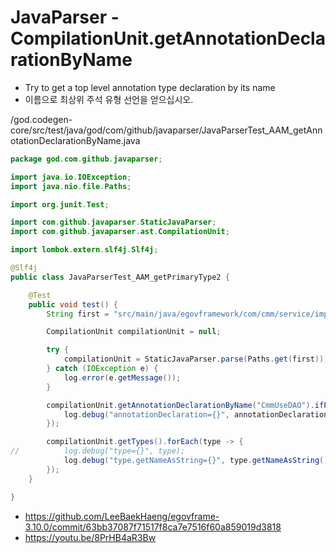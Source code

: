 # JavaParser - CompilationUnit.getAnnotationDeclarationByName

- Try to get a top level annotation type declaration by its name
- 이름으로 최상위 주석 유형 선언을 얻으십시오.

/god.codegen-core/src/test/java/god/com/github/javaparser/JavaParserTest_AAM_getAnnotationDeclarationByName.java

```java
package god.com.github.javaparser;

import java.io.IOException;
import java.nio.file.Paths;

import org.junit.Test;

import com.github.javaparser.StaticJavaParser;
import com.github.javaparser.ast.CompilationUnit;

import lombok.extern.slf4j.Slf4j;

@Slf4j
public class JavaParserTest_AAM_getPrimaryType2 {

	@Test
	public void test() {
		String first = "src/main/java/egovframework/com/cmm/service/impl/CmmUseDAO.java";

		CompilationUnit compilationUnit = null;

		try {
			compilationUnit = StaticJavaParser.parse(Paths.get(first));
		} catch (IOException e) {
			log.error(e.getMessage());
		}

		compilationUnit.getAnnotationDeclarationByName("CmmUseDAO").ifPresent(annotationDeclaration -> {
			log.debug("annotationDeclaration={}", annotationDeclaration);
		});

		compilationUnit.getTypes().forEach(type -> {
//			log.debug("type={}", type);
			log.debug("type.getNameAsString={}", type.getNameAsString());
		});
	}

}
```

- https://github.com/LeeBaekHaeng/egovframe-3.10.0/commit/63bb37087f71517f8ca7e7516f60a859019d3818
- https://youtu.be/8PrHB4aR3Bw
